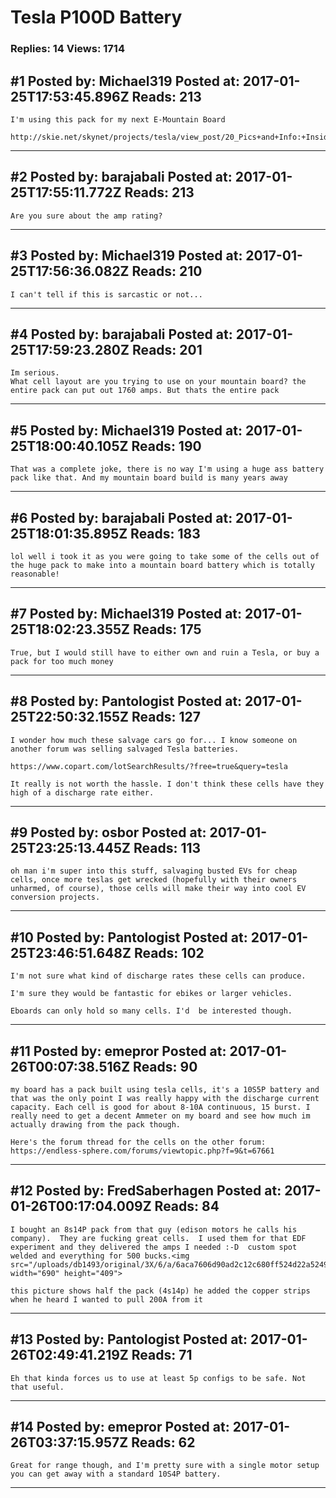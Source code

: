 # Tesla P100D Battery

### Replies: 14 Views: 1714

## \#1 Posted by: Michael319 Posted at: 2017-01-25T17:53:45.896Z Reads: 213

```
I'm using this pack for my next E-Mountain Board

http://skie.net/skynet/projects/tesla/view_post/20_Pics+and+Info:+Inside+the+Tesla+100kWh+Battery+Pack
```

---
## \#2 Posted by: barajabali Posted at: 2017-01-25T17:55:11.772Z Reads: 213

```
Are you sure about the amp rating?
```

---
## \#3 Posted by: Michael319 Posted at: 2017-01-25T17:56:36.082Z Reads: 210

```
I can't tell if this is sarcastic or not...
```

---
## \#4 Posted by: barajabali Posted at: 2017-01-25T17:59:23.280Z Reads: 201

```
Im serious.
What cell layout are you trying to use on your mountain board? the entire pack can put out 1760 amps. But thats the entire pack
```

---
## \#5 Posted by: Michael319 Posted at: 2017-01-25T18:00:40.105Z Reads: 190

```
That was a complete joke, there is no way I'm using a huge ass battery pack like that. And my mountain board build is many years away
```

---
## \#6 Posted by: barajabali Posted at: 2017-01-25T18:01:35.895Z Reads: 183

```
lol well i took it as you were going to take some of the cells out of the huge pack to make into a mountain board battery which is totally reasonable!
```

---
## \#7 Posted by: Michael319 Posted at: 2017-01-25T18:02:23.355Z Reads: 175

```
True, but I would still have to either own and ruin a Tesla, or buy a pack for too much money
```

---
## \#8 Posted by: Pantologist Posted at: 2017-01-25T22:50:32.155Z Reads: 127

```
I wonder how much these salvage cars go for... I know someone on another forum was selling salvaged Tesla batteries. 

https://www.copart.com/lotSearchResults/?free=true&query=tesla

It really is not worth the hassle. I don't think these cells have they high of a discharge rate either.
```

---
## \#9 Posted by: osbor Posted at: 2017-01-25T23:25:13.445Z Reads: 113

```
oh man i'm super into this stuff, salvaging busted EVs for cheap cells, once more teslas get wrecked (hopefully with their owners unharmed, of course), those cells will make their way into cool EV conversion projects.
```

---
## \#10 Posted by: Pantologist Posted at: 2017-01-25T23:46:51.648Z Reads: 102

```
I'm not sure what kind of discharge rates these cells can produce. 

I'm sure they would be fantastic for ebikes or larger vehicles. 

Eboards can only hold so many cells. I'd  be interested though.
```

---
## \#11 Posted by: emepror Posted at: 2017-01-26T00:07:38.516Z Reads: 90

```
my board has a pack built using tesla cells, it's a 10S5P battery and that was the only point I was really happy with the discharge current capacity. Each cell is good for about 8-10A continuous, 15 burst. I really need to get a decent Ammeter on my board and see how much im actually drawing from the pack though.

Here's the forum thread for the cells on the other forum:
https://endless-sphere.com/forums/viewtopic.php?f=9&t=67661
```

---
## \#12 Posted by: FredSaberhagen Posted at: 2017-01-26T00:17:04.009Z Reads: 84

```
I bought an 8s14P pack from that guy (edison motors he calls his company).  They are fucking great cells.  I used them for that EDF experiment and they delivered the amps I needed :-D  custom spot welded and everything for 500 bucks.<img src="/uploads/db1493/original/3X/6/a/6aca7606d90ad2c12c680ff524d22a524957c16a.JPG" width="690" height="409">

this picture shows half the pack (4s14p) he added the copper strips when he heard I wanted to pull 200A from it
```

---
## \#13 Posted by: Pantologist Posted at: 2017-01-26T02:49:41.219Z Reads: 71

```
Eh that kinda forces us to use at least 5p configs to be safe. Not that useful.
```

---
## \#14 Posted by: emepror Posted at: 2017-01-26T03:37:15.957Z Reads: 62

```
Great for range though, and I'm pretty sure with a single motor setup you can get away with a standard 10S4P battery.
```

---
